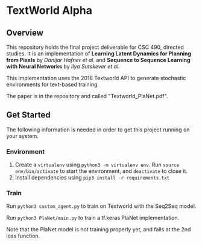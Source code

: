 # TextWorld Alpha

## Overview
This repository holds the final project deliverable for CSC 490, directed studies. It is an implementation of **Learning Latent Dynamics for Planning from Pixels** by *Danijar Hafner et al.* and **Sequence to Sequence Learning with Neural Networks** by *Ilya Sutskever et al.*

This implementation uses the 2018 Textworld API to generate stochastic environments for text-based training.

The paper is in the repository and called "Textworld_PlaNet.pdf".

## Get Started

The following information is needed in order to get this project running on your system.

### Environment

1. Create a `virtualenv` using `python3 -m virtualenv env`. Run `source env/bin/activate` to start the environment, and `deactivate` to close it.
2. Install dependencies using `pip3 install -r requirements.txt`

### Train

Run `python3 custom_agent.py` to train on Textworld with the Seq2Seq model.

Run `python3 PlaNet/main.py` to train a tf.keras PlaNet implementation.

Note that the PlaNet model is not training properly yet, and fails at the 2nd loss function.
